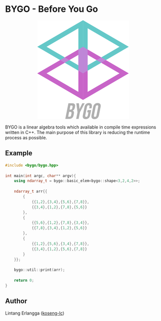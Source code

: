 # BYGO - Before You Go

<div align="center">

![Logo](bygo-logo.png)
</div>

BYGO is a linear algebra tools which available in compile time expressions written in C++. The main purpose of this library is reducing the runtime process as possible.

## Example
```cpp
#include <bygo/bygo.hpp>

int main(int argc, char** argv){
    using ndarray_t = bygo::basic_elem<bygo::shape<3,2,4,2>>;

    ndarray_t arr{{
        {
            {{1,2},{3,4},{5,6},{7,8}},
            {{3,4},{1,2},{7,8},{5,6}}
        },
        {
            {{5,6},{1,2},{7,8},{3,4}},
            {{7,8},{3,4},{1,2},{5,6}}
        },
        {
            {{1,2},{5,6},{3,4},{7,8}},
            {{3,4},{1,2},{5,6},{7,8}}
        }
    }};

    bygo::util::print(arr);

    return 0;
}
```

## Author
Lintang Erlangga ([koseng-lc](https://github.com/koseng-lc))
